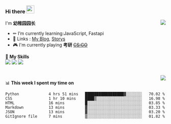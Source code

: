 ### Hi there <img src="https://media.giphy.com/media/hvRJCLFzcasrR4ia7z/giphy.gif" width="25px">

<a href="#">
  <img align="right" src="https://github-readme-stats.vercel.app/api?username=yzyyz1387&show_icons=true">

</a>

I'm **幼稚园园长**

- ✏ I’m currently learning:JavaScript, Fastapi 
- 💬 Links : [My Blog](https://yzyyz.top), [Storys](https://storys.yzyyz.top)
- 🎮 I'm currently playing **考研** ~~[CS:GO](https://store.steampowered.com/app/730/CounterStrike_Global_Offensive/)~~

🌟 **My Skills**  
![](https://img.shields.io/badge/-Python-3e74a2?style=flat-square&logo=Python&logoColor=fff)
![](https://img.shields.io/badge/-HTML-339933?style=flat-square&logo=html&logoColor=fff)
![](https://img.shields.io/badge/-CSS-4fc08d?style=flat-square&logo=css&logoColor=fff)


<br>
<a href="#" style="">
  <img align="right" src="https://github-readme-stats.vercel.app/api/top-langs/?username=yzyyz1387&layout=compact">
</a>


📊 **This week I spent my time on**
<!--START_SECTION:waka-->

```text
Python             4 hrs 51 mins   █████████████████▓░░░░░░░   70.02 %
CSS                1 hr 10 mins    ████▒░░░░░░░░░░░░░░░░░░░░   16.98 %
HTML               16 mins         █░░░░░░░░░░░░░░░░░░░░░░░░   03.85 %
Markdown           13 mins         ▓░░░░░░░░░░░░░░░░░░░░░░░░   03.33 %
JSON               13 mins         ▓░░░░░░░░░░░░░░░░░░░░░░░░   03.20 %
GitIgnore file     7 mins          ▒░░░░░░░░░░░░░░░░░░░░░░░░   01.82 %
```

<!--END_SECTION:waka-->

